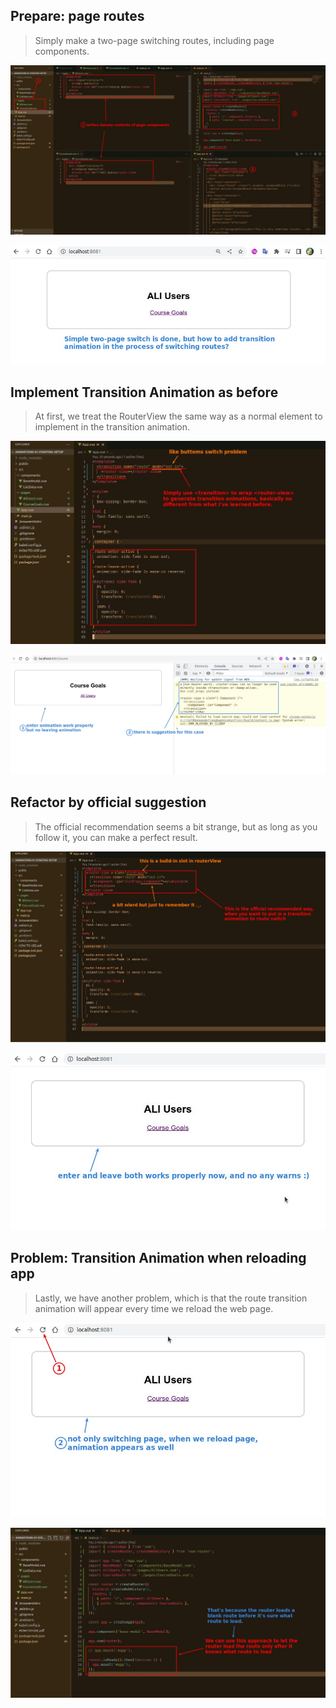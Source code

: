 ## **Prepare: page routes**

> Simply make a two-page switching routes, including page components.

![Alt prepare pages](pic/01.jpg)

![Alt result and demain](pic/02.jpg)

## **Implement Transition Animation as before**

> At first, we treat the RouterView the same way as a normal element to implement in the transition animation.

![Alt implement trans as before](pic/03.jpg)

![Alt result and warn](pic/04.jpg)

## **Refactor by official suggestion**

> The official recommendation seems a bit strange, but as long as you follow it, you can make a perfect result.

![Alt following official suggestion to refactor](pic/05.jpg)

![Alt result](pic/06.jpg)

## **Problem: Transition Animation when reloading app**

> Lastly, we have another problem, which is that the route transition animation will appear every time we reload the web page.

![Alt reload problem](pic/07.jpg)

![Alt fix it](pic/08.jpg)
